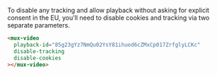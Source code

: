 To disable any tracking and allow playback without asking for explicit consent in the EU,
you'll need to disable cookies and tracking via two separate parameters.

```html
<mux-video
  playback-id="85g23gYz7NmQu02YsY81ihuod6cZMxCp017ZrfglyLCKc"
  disable-tracking
  disable-cookies
></mux-video>
```
